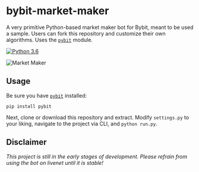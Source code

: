 # bybit-market-maker
A very primitive Python-based market maker bot for Bybit, meant to be used a sample. Users can fork this repository and customize their own algorithms. Uses the [`pybit`](https://github.com/verata-veritatis/pybit) module.

[![Python 3.6](https://img.shields.io/badge/python-3.6%20|%203.7%20|%203.8-blue.svg)](https://www.python.org/downloads/)

![Market Maker](https://i.imgur.com/XZc8tUg.png)

## Usage
Be sure you have [`pybit`](https://github.com/verata-veritatis/pybit) installed:
```
pip install pybit
```
Next, clone or download this repository and extract. Modify `settings.py` to your liking, navigate to the project via CLI, and `python run.py`.

## Disclaimer
*This project is still in the early stages of development. Please refrain from using the bot on livenet until it is stable!*
